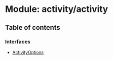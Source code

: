 # Module: activity/activity

## Table of contents

### Interfaces

- [ActivityOptions](../interfaces/activity_activity.ActivityOptions.md)
